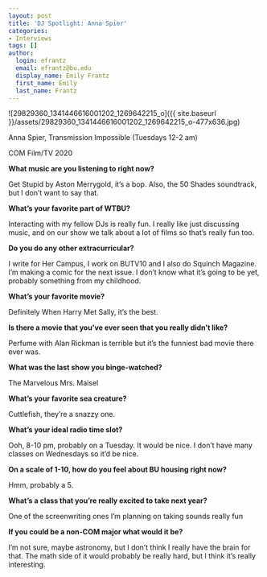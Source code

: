 ```yaml
---
layout: post
title: 'DJ Spotlight: Anna Spier'
categories:
- Interviews
tags: []
author:
  login: efrantz
  email: efrantz@bu.edu
  display_name: Emily Frantz
  first_name: Emily
  last_name: Frantz
---
```

![29829360_1341446616001202_1269642215_o]({{ site.baseurl }}/assets/29829360_1341446616001202_1269642215_o-477x636.jpg)

Anna Spier, Transmission Impossible (Tuesdays 12-2 am)

COM Film/TV 2020

**What music are you listening to right now?**

Get Stupid by Aston Merrygold, it’s a bop. Also, the 50 Shades soundtrack, but I don’t want to say that.

**What’s your favorite part of WTBU?**

Interacting with my fellow DJs is really fun. I really like just discussing music, and on our show we talk about a lot of films so that’s really fun too.

**Do you do any other extracurricular?**

I write for Her Campus, I work on BUTV10 and I also do Squinch Magazine. I’m making a comic for the next issue. I don’t know what it’s going to be yet, probably something from my childhood.

**What’s your favorite movie?**

Definitely When Harry Met Sally, it’s the best.

**Is there a movie that you’ve ever seen that you really didn’t like?**

Perfume with Alan Rickman is terrible but it’s the funniest bad movie there ever was.

**What was the last show you binge-watched?**

The Marvelous Mrs. Maisel

**What’s your favorite sea creature?**

Cuttlefish, they’re a snazzy one.

**What’s your ideal radio time slot?**

Ooh, 8-10 pm, probably on a Tuesday. It would be nice. I don’t have many classes on Wednesdays so it’d be nice.

**On a scale of 1-10, how do you feel about BU housing right now?**

Hmm, probably a 5.

**What’s a class that you’re really excited to take next year?**

One of the screenwriting ones I’m planning on taking sounds really fun

**If you could be a non-COM major what would it be?**

I’m not sure, maybe astronomy, but I don’t think I really have the brain for that. The math side of it would probably be really hard, but I think it’s really interesting.